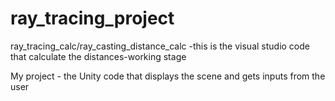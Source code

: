 # ray_tracing_project
ray_tracing_calc/ray_casting_distance_calc -this is the visual studio code that calculate the distances-working stage



My project - the Unity code that displays the scene and gets inputs from the user

